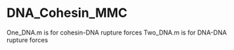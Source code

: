 # DNA_Cohesin_MMC

One_DNA.m is for cohesin-DNA rupture forces
Two_DNA.m is for DNA-DNA rupture forces
